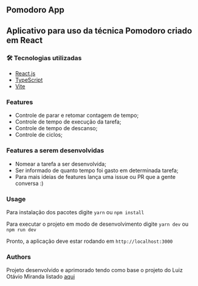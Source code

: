 ## Pomodoro App
## Aplicativo para uso da técnica Pomodoro criado em React

### 🛠 Tecnologias utilizadas
- [React.js](https://pt-br.reactjs.org)
- [TypeScript](https://www.typescriptlang.org)
- [Vite](https://vitejs.dev)

### Features
- Controle de parar e retomar contagem de tempo;
- Controle de tempo de execução da tarefa;
- Controle  de tempo de descanso;
- Controle de ciclos;

### Features a serem desenvolvidas
- Nomear a tarefa a ser desenvolvida;
- Ser informado de quanto tempo foi gasto em determinada tarefa;
- Para mais ideias de features lança uma issue ou PR que a gente conversa :)

### Usage
Para instalação dos pacotes digite ```yarn``` ou ```npm install```

Para executar o projeto em modo de desenvolvimento digite ```yarn dev``` ou ```npm run dev```

Pronto, a aplicação deve estar rodando em ```http://localhost:3000```

### Authors
Projeto desenvolvido e aprimorado tendo como base o projeto do Luiz Otávio Miranda listado [aqui](https://github.com/luizomf/typescript-pomodoro-react)
